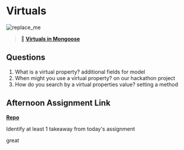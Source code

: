 # Virtuals

![replace_me](https://codeworks.blob.core.windows.net/public/assets/img/illustrations/placeholder.svg)

> **📖 [Virtuals in Mongoose](https://codeworksacademy.com/fs-student-guide/resources/wk5/04-Virtuals)**

## Questions

1. What is a virtual property?
additional fields for model
2. When might you use a virtual property? 
on our hackathon project
3. How do you search by a virtual properties value?
setting a method
## Afternoon Assignment Link

**[Repo](https://github.com/juliopleon/SocialForumMG)**

Identify at least 1 takeaway from today's assignment

great